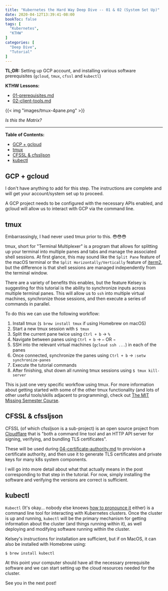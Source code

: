 ```yaml
---
title: "Kubernetes the Hard Way Deep Dive -- 01 & 02 (System Set Up)"
date: 2020-04-12T13:39:41-08:00
bookToc: false
tags: [
  "Kubernetes",
  "KTHW"
]
categories: [
  "Deep Dive",
  "Tutorial"
]
---
```


**TL;DR:** Setting up GCP account, and installing various software prerequisites (`gcloud`, `tmux`, `cfssl` and `kubectl`)

**KTHW Lessons:**
- [01-prerequisites.md](https://github.com/kelseyhightower/kubernetes-the-hard-way/blob/master/docs/01-prerequisites.md)
- [02-client-tools.md](https://github.com/kelseyhightower/kubernetes-the-hard-way/blob/master/docs/02-client-tools.md)

{{< img "images/tmux-4pane.png" >}}

*Is this the Matrix?*

<!--more--> 

---
**Table of Contents:**
- [GCP + gcloud](#gcp--gcloud)
- [tmux](#tmux)
- [CFSSL \& cfssljson](#cfssl--cfssljson)
- [kubectl](#kubectl)

## GCP + gcloud

I don't have anything to add for this step. The instructions are complete and will get your account/system set up to proceed.

A GCP project needs to be configured with the necessary APIs enabled, and gcloud will allow us to interact with GCP via the command line.

## tmux

Embarrassingly, I had never used tmux prior to this. 😳😳😳

tmux, short for "Terminal Multiplexer" is a program that allows for splitting up your terminal into multiple panes and tabs and manage the associated shell sessions. At first glance, this may sound like the `Split Pane` feature of the macOS terminal or the `Split Horizontally/Vertically` feature of [iterm2](https://iterm2.com/), but the difference is that shell sessions are managed independently from the terminal window. 

There are a variety of benefits this enables, but the feature Kelsey is suggesting for this tutorial is the ability to synchronize inputs across multiple terminal panes. This will allow us to `ssh` into multiple virtual machines, synchronize those sessions, and then execute a series of commands in parallel.

To do this we can use the following workflow:

1) Install tmux (`$ brew install tmux` if using Homebrew on macOS)
2) Start a new tmux session with `$ tmux`
3) Split the current pane twice using `Ctrl + b` -> `%`
4) Navigate between panes using `Ctrl + b` -> `←` OR `→`
5) SSH into the relevant virtual machines (`gcloud ssh ...`) in each of the panes
6) Once connected, synchronize the panes using `Ctrl + b` -> `:setw synchronize-panes` 
7) Execute the tutorial commands
8) After finishing, shut down all running tmux sessions using `$ tmux kill-server`

This is just one very specific workflow using tmux. For more information about getting started with some of the other tmux functionality (and lots of other useful tools/skills adjacent to programming), check out [The MIT Missing Semester Course](https://missing.csail.mit.edu/2020/command-line/#terminal-multiplexers).

## CFSSL & cfssljson

CFSSL (of which cfssljson is a sub-project) is an open source project from [Cloudflare](https://www.cloudflare.com/) that is "both a command line tool and an HTTP API server for signing, verifying, and bundling TLS certificates".

These will be used during [04-certificate-authority.md](https://github.com/kelseyhightower/kubernetes-the-hard-way/blob/master/docs/04-certificate-authority.md) to provision a certificate authority,  and then use it to generate TLS certificates and private keys for many k8s system components.

I will go into more detail about what that actually means in the post corresponding to that step in the tutorial. For now, simply installing the software and verifying the versions are correct is sufficient.

## kubectl

`Kubectl` (It's okay... nobody else knoews [how to pronounce it](https://www.youtube.com/watch?v=2wgAIvXpJqU) either) is a command line tool for interacting with Kubernetes clusters. Once the cluster is up and running, `kubectl` will be the primary mechanism for getting information about the cluster (and things running within it), as well deploying and modifying software running within the cluster.

Kelsey's instructions for installation are sufficient, but if on MacOS, it can also be installed with Homebrew using:

    $ brew install kubectl

At this point your computer should have all the necessary prerequisite software and we can start setting up the cloud resources needed for the cluster.

See you in the next post!

